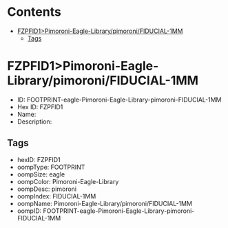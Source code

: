 



Contents
========

* [FZPFID1>Pimoroni-Eagle-Library/pimoroni/FIDUCIAL-1MM](#fzpfid1pimoroni-eagle-librarypimoronifiducial-1mm)
	* [Tags](#tags)

# FZPFID1>Pimoroni-Eagle-Library/pimoroni/FIDUCIAL-1MM

- ID: FOOTPRINT-eagle-Pimoroni-Eagle-Library-pimoroni-FIDUCIAL-1MM
- Hex ID: FZPFID1
- Name: 
- Description: 

## Tags

- hexID: FZPFID1
- oompType: FOOTPRINT
- oompSize: eagle
- oompColor: Pimoroni-Eagle-Library
- oompDesc: pimoroni
- oompIndex: FIDUCIAL-1MM
- oompName: Pimoroni-Eagle-Library/pimoroni/FIDUCIAL-1MM
- oompID: FOOTPRINT-eagle-Pimoroni-Eagle-Library-pimoroni-FIDUCIAL-1MM
